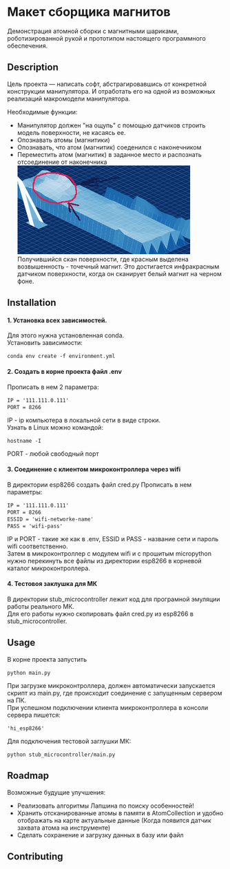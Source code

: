 # Макет сборщика магнитов

Демонстрация атомной сборки с магнитными шариками, роботизированной рукой и прототипом настоящего программного обеспечения.

## Description
Цель проекта — написать софт, абстрагировавшись от конкретной конструкции манипулятора. И отработать 
его на одной из возможных реализаций макромодели манипулятора.

Необходимые функции: 
- Манипулятор должен "на ощупь" с помощью датчиков строить модель поверхности, не касаясь ее.
- Опознавать атомы (магнитики)
- Опознавать, что атом (магнитик) соеденился с наконечником
- Переместить атом (магнитик) в заданное место и распознать отсоединение от наконечника   
![img.png](img.png)  
  Получившийся скан поверхности, где красным выделена возвышенность - точечный магнит.
  Это достигается инфракрасным датчиком поверхности, когда он сканирует белый магнит на черном фоне. 
  

## Installation
#### 1. Установка всех зависимостей. 
Для этого нужна установленная conda.  
Установить зависимости:

    conda env create -f environment.yml
   
#### 2. Cоздать в корне проекта файл .env  
Прописать в нем 2 параметра: 
    
    IP = '111.111.0.111'
    PORT = 8266

IP - ip компьютера в локальной сети в виде строки.  
Узнать в Linux можно командой:  

    hostname -I

PORT - любой свободный порт

#### 3. Соединение с клиентом микроконтроллера через wifi
В директории esp8266 создать файл cred.py
Прописать в нем параметры:

    IP = '111.111.0.111'
    PORT = 8266
    ESSID = 'wifi-networke-name'
    PASS = 'wifi-pass'

IP и PORT - такие же как в .env, ESSID и PASS - название сети и пароль wifi соответственно.  
Затем в микроконтроллер с модулем wifi и с прошитым micropython нужно перекинуть все файлы из директории esp8266
в корневой каталог микроконтроллера.

#### 4. Тестовоя заклушка для МК
В директории stub_microcontroller лежит код для програмной эмуляции работы реального МК.  
Для его работы нужно скопировать файл cred.py из esp8266 в stub_microcontroller.

## Usage
В корне проекта запустить

    python main.py     
        
При загрузке микроконтроллера, должен автоматически запускается скрипт из main.py,
где происходит соединение с запущенным сервером на ПК.  
При успешном подключении клиента микроконтроллера в консоли сервера пишется:   
    
    'hi_esp8266'

Для подключения тестовой заглушки МК:
    
    python stub_microcontroller/main.py

## Roadmap
Возможные будущие улучшения:
- Реализовать алгоритмы Лапшина по поиску особенностей!
- Хранить отсканированные атомы в памяти в AtomCollection и удобно отображать на карте актуальные данные (Когда появится датчик захвата атома на инструменте)
- Сделать сохранение и загрузку данных в базу или файл

## Contributing
